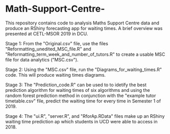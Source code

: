 # Math-Support-Centre-

This repository contains code to analysis Maths Support Centre data and produce an RShiny forecasting app for waiting times.
A brief overview was presented at CETL-MSOR 2019 in DCU.

Stage 1: From the "Original.csv" file, use the files "Reformatting_unedited_MSC_file.R" and "Reformatting_term_week_and_number_of_tutors.R" to create a usable MSC file for data analytics ("MSC.csv").

Stage 2: Using the "MSC.csv" file, run the "Diagrams_for_waiting_times.R" code. This will produce waiting times diagrams. 

Stage 3: The "Prediction_code.R" can be used to to idetify the best prediction algorithm for waiting times of six algorithms and using the random forest prediction method in conjunction with the "example tutor timetable.csv" file, predict the waiting time for every time in Semester 1 of 2019.

Stage 4: The "ui.R", "server.R", and "RforAp.RData" files make up an RShiny waiting time prediction ap which students in UCD were able to access in 2018.
